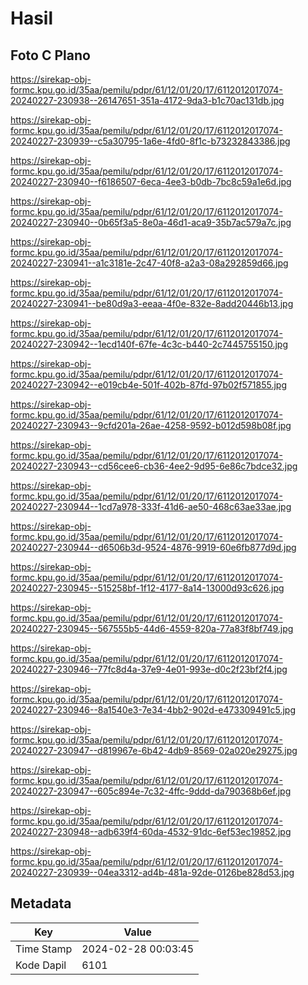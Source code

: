 # Hasil

## Foto C Plano

https://sirekap-obj-formc.kpu.go.id/35aa/pemilu/pdpr/61/12/01/20/17/6112012017074-20240227-230938--26147651-351a-4172-9da3-b1c70ac131db.jpg

https://sirekap-obj-formc.kpu.go.id/35aa/pemilu/pdpr/61/12/01/20/17/6112012017074-20240227-230939--c5a30795-1a6e-4fd0-8f1c-b73232843386.jpg

https://sirekap-obj-formc.kpu.go.id/35aa/pemilu/pdpr/61/12/01/20/17/6112012017074-20240227-230940--f6186507-6eca-4ee3-b0db-7bc8c59a1e6d.jpg

https://sirekap-obj-formc.kpu.go.id/35aa/pemilu/pdpr/61/12/01/20/17/6112012017074-20240227-230940--0b65f3a5-8e0a-46d1-aca9-35b7ac579a7c.jpg

https://sirekap-obj-formc.kpu.go.id/35aa/pemilu/pdpr/61/12/01/20/17/6112012017074-20240227-230941--a1c3181e-2c47-40f8-a2a3-08a292859d66.jpg

https://sirekap-obj-formc.kpu.go.id/35aa/pemilu/pdpr/61/12/01/20/17/6112012017074-20240227-230941--be80d9a3-eeaa-4f0e-832e-8add20446b13.jpg

https://sirekap-obj-formc.kpu.go.id/35aa/pemilu/pdpr/61/12/01/20/17/6112012017074-20240227-230942--1ecd140f-67fe-4c3c-b440-2c7445755150.jpg

https://sirekap-obj-formc.kpu.go.id/35aa/pemilu/pdpr/61/12/01/20/17/6112012017074-20240227-230942--e019cb4e-501f-402b-87fd-97b02f571855.jpg

https://sirekap-obj-formc.kpu.go.id/35aa/pemilu/pdpr/61/12/01/20/17/6112012017074-20240227-230943--9cfd201a-26ae-4258-9592-b012d598b08f.jpg

https://sirekap-obj-formc.kpu.go.id/35aa/pemilu/pdpr/61/12/01/20/17/6112012017074-20240227-230943--cd56cee6-cb36-4ee2-9d95-6e86c7bdce32.jpg

https://sirekap-obj-formc.kpu.go.id/35aa/pemilu/pdpr/61/12/01/20/17/6112012017074-20240227-230944--1cd7a978-333f-41d6-ae50-468c63ae33ae.jpg

https://sirekap-obj-formc.kpu.go.id/35aa/pemilu/pdpr/61/12/01/20/17/6112012017074-20240227-230944--d6506b3d-9524-4876-9919-60e6fb877d9d.jpg

https://sirekap-obj-formc.kpu.go.id/35aa/pemilu/pdpr/61/12/01/20/17/6112012017074-20240227-230945--515258bf-1f12-4177-8a14-13000d93c626.jpg

https://sirekap-obj-formc.kpu.go.id/35aa/pemilu/pdpr/61/12/01/20/17/6112012017074-20240227-230945--567555b5-44d6-4559-820a-77a83f8bf749.jpg

https://sirekap-obj-formc.kpu.go.id/35aa/pemilu/pdpr/61/12/01/20/17/6112012017074-20240227-230946--77fc8d4a-37e9-4e01-993e-d0c2f23bf2f4.jpg

https://sirekap-obj-formc.kpu.go.id/35aa/pemilu/pdpr/61/12/01/20/17/6112012017074-20240227-230946--8a1540e3-7e34-4bb2-902d-e473309491c5.jpg

https://sirekap-obj-formc.kpu.go.id/35aa/pemilu/pdpr/61/12/01/20/17/6112012017074-20240227-230947--d819967e-6b42-4db9-8569-02a020e29275.jpg

https://sirekap-obj-formc.kpu.go.id/35aa/pemilu/pdpr/61/12/01/20/17/6112012017074-20240227-230947--605c894e-7c32-4ffc-9ddd-da790368b6ef.jpg

https://sirekap-obj-formc.kpu.go.id/35aa/pemilu/pdpr/61/12/01/20/17/6112012017074-20240227-230948--adb639f4-60da-4532-91dc-6ef53ec19852.jpg

https://sirekap-obj-formc.kpu.go.id/35aa/pemilu/pdpr/61/12/01/20/17/6112012017074-20240227-230939--04ea3312-ad4b-481a-92de-0126be828d53.jpg


## Metadata

| Key        | Value               |
| ---------- | ------------------- |
| Time Stamp | 2024-02-28 00:03:45 |
| Kode Dapil | 6101                |



